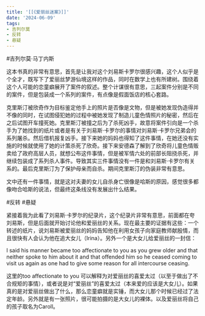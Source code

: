 ```yaml
---
title: '[[《爱丽丝迷案》]]'
date: '2024-06-09'
tags:
- 吉列尔莫
- 反转
- 悬疑
---
```

#吉列尔莫·马丁内斯

这本书真的非常有意思，首先是让我对这个刘易斯卡罗尔很感兴趣，这个人似乎是个全才，既写下了爱丽丝梦游仙境这样的作品，同时在数学上也有所建树。围绕着这个人可能的恋童癖展开了案件的叙述。整个计谋很有意思，三起案件分别是不同的案件，但是包装成一个系列的案件，有点像是假面饭店的核心套路。

克里斯汀被欣奇作为目标鉴定他手上的照片是否像是文物，但是被她发现伪造得并不像的同时，在试图侵犯她的过程中被她发现了制造儿童色情照片的秘密，然后在之后试图开车撞死她。克里斯汀被撞之后为了杀死凶手，故意将案件引向是一个杀手为了她找到的纸片或者是有关于刘易斯·卡罗尔的事情对刘易斯·卡罗尔兄弟会的系列屠杀。然后借机报复凶手。接下来她的妈妈也得知了这件事情，在她还没有实施的时候就使用了她的计策杀死了欣奇。接下来安德森了解到了欣奇将儿童色情贩卖给了政府高层人员，就想公布这件事情，但是被军情六处的前部长阻挠杀死，并继续包装成了系列杀人事件。导致其实三件事情没有一件是和刘易斯·卡罗尔有关系的。最后克里斯汀为了保护母亲而自杀。期间克里斯汀的伪装非常有意思。

文中还有一件事情，就是这对夫妻的女儿自杀身亡很像是哈斯的原因，感觉很多都像吻合哈斯的说法，但最终这条线没有发展出什么结果。

#反转 #悬疑

紧接着我为此看了刘易斯·卡罗尔的纪录片，这个纪录片非常有意思，前面都在夸刘易斯，但是后面就开始讨论他和爱丽丝的关系。现在最主要的证据有这些：一个转述的纸片，说刘易斯被爱丽丝的妈妈告知他在利用女孩子向家庭教师献殷情，而且很快有人会认为他在追大女儿（Irina）。另外一个是大女儿给爱丽丝的一封信：

I said his manner became too affectionate to you as you grew older and that neither spoke to him about it and that offended him so he ceased coming to visit us again as one had to give some reason for all intercourse ceasing.

这里的too affectionate to you 可以解释为对爱丽丝的喜爱太过（以至于做出了不合规矩的事情），或者说是对“爱丽丝”的喜爱太过（本来爱的应该是大女儿）。如果真的是对爱丽丝做出了什么，那么恋童癖就是实锤，而大女儿那个时候已经过了法定年龄。另外就是有一张照片，很可能拍摄的是大女儿的裸体。以及爱丽丝将自己的孩子取名为Caroll。
